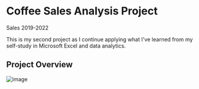 # Coffee Sales Analysis Project
Sales 2019-2022

This is my second project as I continue applying what I've learned from my self-study in Microsoft Excel and data analytics.

## Project Overview











![image](https://github.com/marymaerasga/Coffee-Sales-Analysis-Project/assets/86357387/3fbc6f69-406e-4218-8b28-091d58d605ce)


